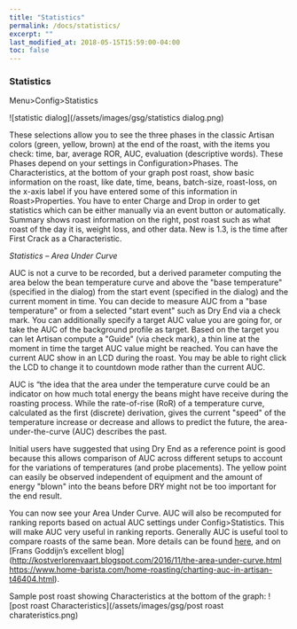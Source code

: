 ```yaml
---
title: "Statistics"
permalink: /docs/statistics/
excerpt: ""
last_modified_at: 2018-05-15T15:59:00-04:00
toc: false
---
```

### Statistics

Menu>Config>Statistics

![statistic dialog](/assets/images/gsg/statistics dialog.png)

These selections allow you to see the three phases in the classic Artisan colors (green, yellow, brown) at the end of the roast, with the items you check: time, bar, average ROR, AUC, evaluation (descriptive words).  These Phases depend on your settings in Configuration>Phases.  The Characteristics, at the bottom of your graph post roast, show basic information on the roast, like date, time, beans, batch-size, roast-loss, on the x-axis label if you have entered some of this information in Roast>Properties.  You have to enter Charge and Drop in order to get statistics which can be either manually via an event button or automatically.  Summary shows roast information on the right, post roast such as what roast of the day it is, weight loss, and other data.  New is 1.3, is the time after First Crack as a Characteristic.

*Statistics – Area Under Curve*

AUC is not a curve to be recorded, but a derived parameter computing the area below the bean temperature curve and above the "base temperature" (specified in the dialog) from the start event (specified in the dialog) and the current moment in time. You can decide to measure AUC from a "base temperature" or from a selected "start event" such as Dry End via a check mark. You can additionally specify a target AUC value you are going for, or take the AUC of the background profile as target. Based on the target you can let Artisan compute a "Guide" (via check mark), a thin line at the moment in time the target AUC value might be reached. You can have the current AUC show in an LCD during the roast.  You may be able to right click the LCD to change it to countdown mode rather than the current AUC.  

AUC is “the idea that the area under the temperature curve could be an indicator on how much total energy the beans might have receive during the roasting process. While the rate-of-rise (RoR) of a temperature curve, calculated as the first (discrete) derivation, gives the current "speed" of the temperature increase or decrease and allows to predict the future, the area-under-the-curve (AUC) describes the past.

Initial users have suggested that using Dry End as a reference point is good because this allows comparison of AUC across different setups to account for the variations of temperatures (and probe placements). The yellow point can easily be observed independent of equipment and the amount of energy "blown" into the beans before DRY might not be too important for the end result.

You can now see your Area Under Curve.  AUC will also be recomputed for ranking reports based on actual AUC settings under Config>Statistics.  This will make AUC very useful in ranking reports.  Generally AUC is useful tool to compare roasts of the same bean.  More details can be found [here](https://artisan-roasterscope.blogspot.com/2016/11/area-under-curve-auc.html), and on [Frans Goddijn’s excellent blog](http://kostverlorenvaart.blogspot.com/2016/11/the-area-under-curve.html
https://www.home-barista.com/home-roasting/charting-auc-in-artisan-t46404.html).

Sample post roast showing Characteristics at the bottom of the graph:
![post roast Characteristics](/assets/images/gsg/post roast charateristics.png)
